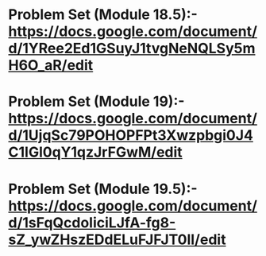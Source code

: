 # Problem Set (Module 18.5):- https://docs.google.com/document/d/1YRee2Ed1GSuyJ1tvgNeNQLSy5mH6O_aR/edit

# Problem Set (Module 19):- https://docs.google.com/document/d/1UjqSc79POHOPFPt3Xwzpbgi0J4C1IGl0qY1qzJrFGwM/edit

# Problem Set (Module 19.5):- https://docs.google.com/document/d/1sFqQcdoIiciLJfA-fg8-sZ_ywZHszEDdELuFJFJT0lI/edit